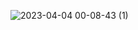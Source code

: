 
![2023-04-04 00-08-43 (1)](https://user-images.githubusercontent.com/82326784/229783220-2a5356ca-0a70-452e-b0ec-857188f60a82.gif)
